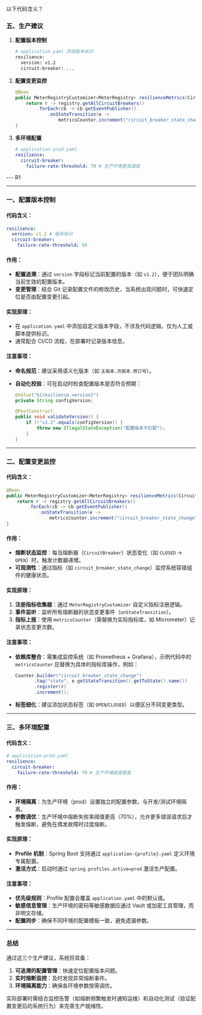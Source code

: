 以下代码含义？

### 五、生产建议

1. **配置版本控制**

   ```bash
   # application.yaml 添加版本标识
   resilience:
     version: v1.2
     circuit-breaker: ...
   ```

2. **配置变更监控**

   ```java
   @Bean
   public MeterRegistryCustomizer<MeterRegistry> resilienceMetrics(CircuitBreakerRegistry registry) {
       return r -> registry.getAllCircuitBreakers()
           .forEach(cb -> cb.getEventPublisher()
               .onStateTransition(e ->
                   metricsCounter.increment("circuit_breaker_state_change")));
   }
   ```

3. **多环境配置**
   ```yaml
   # application-prod.yaml
   resilience:
     circuit-breaker:
       failure-rate-threshold: 70 # 生产环境更高阈值
   ```

--- R1

---

### 一、配置版本控制

#### 代码含义：

```yaml
resilience:
  version: v1.2 # 版本标识
  circuit-breaker:
    failure-rate-threshold: 50
```

#### 作用：

- **配置追溯**：通过 `version` 字段标记当前配置的版本（如 `v1.2`），便于团队明确当前生效的配置版本。
- **变更管理**：结合 Git 记录配置文件的修改历史，当系统出现问题时，可快速定位是否由配置变更引起。

#### 实现原理：

- 在 `application.yaml` 中添加自定义版本字段，不涉及代码逻辑，仅为人工或脚本提供标识。
- 通常配合 CI/CD 流程，在部署时记录版本信息。

#### 注意事项：

- **命名规范**：建议采用语义化版本（如 `主版本.次版本.修订号`）。
- **自动化校验**：可在启动时检查配置版本是否符合预期：

  ```java
  @Value("${resilience.version}")
  private String configVersion;

  @PostConstruct
  public void validateVersion() {
      if (!"v1.2".equals(configVersion)) {
          throw new IllegalStateException("配置版本不匹配");
      }
  }
  ```

---

### 二、配置变更监控

#### 代码含义：

```java
@Bean
public MeterRegistryCustomizer<MeterRegistry> resilienceMetrics(CircuitBreakerRegistry registry) {
    return r -> registry.getAllCircuitBreakers()
        .forEach(cb -> cb.getEventPublisher()
            .onStateTransition(e ->
                metricsCounter.increment("circuit_breaker_state_change")));
}
```

#### 作用：

- **熔断状态监控**：每当熔断器（`CircuitBreaker`）状态变化（如 `CLOSED` → `OPEN`）时，触发计数器递增。
- **可观测性**：通过指标（如 `circuit_breaker_state_change`）监控系统容错组件的健康状态。

#### 实现原理：

1. **注册指标收集器**：通过 `MeterRegistryCustomizer` 自定义指标注册逻辑。
2. **事件监听**：监听所有熔断器的状态变更事件（`onStateTransition`）。
3. **指标上报**：使用 `metricsCounter`（需替换为实际指标库，如 Micrometer）记录状态变更次数。

#### 注意事项：

- **依赖库整合**：需集成监控系统（如 Prometheus + Grafana），示例代码中的 `metricsCounter` 应替换为具体的指标库操作，例如：
  ```java
  Counter.builder("circuit_breaker_state_change")
         .tag("state", e.getStateTransition().getToState().name())
         .register(r)
         .increment();
  ```
- **标签细化**：建议添加状态标签（如 `OPEN`/`CLOSED`）以便区分不同变更类型。

---

### 三、多环境配置

#### 代码含义：

```yaml
# application-prod.yaml
resilience:
  circuit-breaker:
    failure-rate-threshold: 70 # 生产环境阈值更高
```

#### 作用：

- **环境隔离**：为生产环境（prod）设置独立的配置参数，与开发/测试环境隔离。
- **参数调优**：生产环境中熔断失败率阈值更高（70%），允许更多错误请求后才触发熔断，避免在偶发故障时过度熔断。

#### 实现原理：

- **Profile 机制**：Spring Boot 支持通过 `application-{profile}.yaml` 定义环境专属配置。
- **激活方式**：启动时通过 `spring.profiles.active=prod` 激活生产配置。

#### 注意事项：

- **优先级规则**：Profile 配置会覆盖 `application.yaml` 中的默认值。
- **敏感信息管理**：生产环境的密码等敏感数据应通过 Vault 或加密工具管理，而非明文存储。
- **配置同步**：确保不同环境的配置模板一致，避免遗漏参数。

---

### 总结

通过这三个生产建议，系统将具备：

1. **可追溯的配置管理**：快速定位配置版本问题。
2. **实时熔断监控**：及时发现异常熔断事件。
3. **环境隔离能力**：确保各环境参数按需调优。

实际部署时需结合监控告警（如熔断频繁触发时通知运维）和自动化测试（验证配置变更后的系统行为）来完善生产就绪性。
